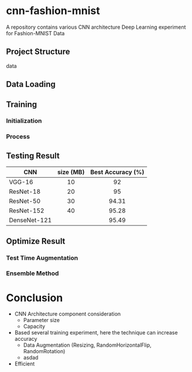 # cnn-fashion-mnist
A repository contains various CNN architecture Deep Learning experiment for Fashion-MNIST Data

## Project Structure
data

## Data Loading

## Training

### Initialization

### Process

## Testing Result

| CNN        | size (MB)     | Best Accuracy (%) |  
|------------|:-------------:|:-------------:  |
| VGG-16     |10             |92   |  
| ResNet-18  |20             |95   | 
| ResNet-50  | 30            |94.31   | 
| ResNet-152 | 40            |95.28   | 
| DenseNet-121 | | 95.49
    
## Optimize Result

### Test Time Augmentation

### Ensemble Method

# Conclusion

* CNN Architecture component consideration
  * Parameter size
  * Capacity
* Based several training experiment, here the technique can increase accuracy
  * Data Augmentation (Resizing, RandomHorizontalFlip, RandomRotation)
  * asdad
* Efficient
